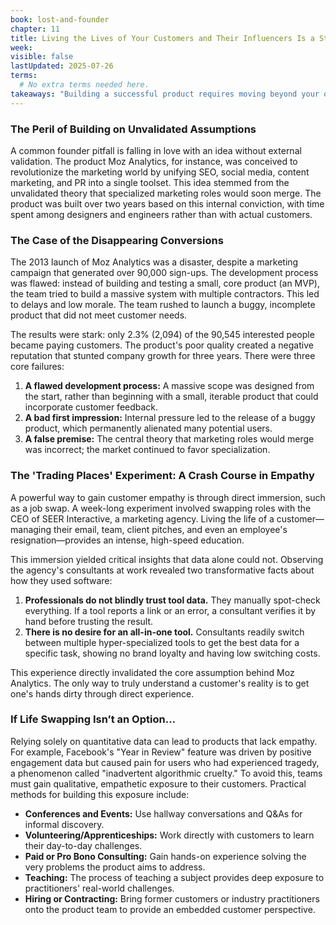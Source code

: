 ```yaml
---
book: lost-and-founder
chapter: 11
title: Living the Lives of Your Customers and Their Influencers Is a Startup Cheat Code
week: 
visible: false
lastUpdated: 2025-07-26
terms:
  # No extra terms needed here.
takeaways: "Building a successful product requires moving beyond your own assumptions and gaining deep, first-hand empathy for your customers' actual problems and workflows. Data and surveys are useful, but truly understanding a customer's reality—by 'living their life' through methods like consulting, volunteering, or direct observation—is a powerful shortcut to creating something people genuinely need and will use."
---
```


### The Peril of Building on Unvalidated Assumptions

A common founder pitfall is falling in love with an idea without external validation. The product Moz Analytics, for instance, was conceived to revolutionize the marketing world by unifying SEO, social media, content marketing, and PR into a single toolset. This idea stemmed from the unvalidated theory that specialized marketing roles would soon merge. The product was built over two years based on this internal conviction, with time spent among designers and engineers rather than with actual customers.

### The Case of the Disappearing Conversions

The 2013 launch of Moz Analytics was a disaster, despite a marketing campaign that generated over 90,000 sign-ups. The development process was flawed: instead of building and testing a small, core product (an MVP), the team tried to build a massive system with multiple contractors. This led to delays and low morale. The team rushed to launch a buggy, incomplete product that did not meet customer needs.

The results were stark: only 2.3% (2,094) of the 90,545 interested people became paying customers. The product's poor quality created a negative reputation that stunted company growth for three years. There were three core failures:
1.  **A flawed development process:** A massive scope was designed from the start, rather than beginning with a small, iterable product that could incorporate customer feedback.
2.  **A bad first impression:** Internal pressure led to the release of a buggy product, which permanently alienated many potential users.
3.  **A false premise:** The central theory that marketing roles would merge was incorrect; the market continued to favor specialization.

### The 'Trading Places' Experiment: A Crash Course in Empathy

A powerful way to gain customer empathy is through direct immersion, such as a job swap. A week-long experiment involved swapping roles with the CEO of SEER Interactive, a marketing agency. Living the life of a customer—managing their email, team, client pitches, and even an employee's resignation—provides an intense, high-speed education.

This immersion yielded critical insights that data alone could not. Observing the agency's consultants at work revealed two transformative facts about how they used software:
1.  **Professionals do not blindly trust tool data.** They manually spot-check everything. If a tool reports a link or an error, a consultant verifies it by hand before trusting the result.
2.  **There is no desire for an all-in-one tool.** Consultants readily switch between multiple hyper-specialized tools to get the best data for a specific task, showing no brand loyalty and having low switching costs.

This experience directly invalidated the core assumption behind Moz Analytics. The only way to truly understand a customer's reality is to get one's hands dirty through direct experience.

### If Life Swapping Isn’t an Option…

Relying solely on quantitative data can lead to products that lack empathy. For example, Facebook's "Year in Review" feature was driven by positive engagement data but caused pain for users who had experienced tragedy, a phenomenon called "inadvertent algorithmic cruelty." To avoid this, teams must gain qualitative, empathetic exposure to their customers. Practical methods for building this exposure include:

* **Conferences and Events:** Use hallway conversations and Q&As for informal discovery.
* **Volunteering/Apprenticeships:** Work directly with customers to learn their day-to-day challenges.
* **Paid or Pro Bono Consulting:** Gain hands-on experience solving the very problems the product aims to address.
* **Teaching:** The process of teaching a subject provides deep exposure to practitioners' real-world challenges.
* **Hiring or Contracting:** Bring former customers or industry practitioners onto the product team to provide an embedded customer perspective.